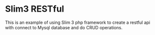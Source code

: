 
# Slim3 RESTful 
This is an example of using Slim 3 php framework to create a restful api with connect to Mysql database and do CRUD operations.